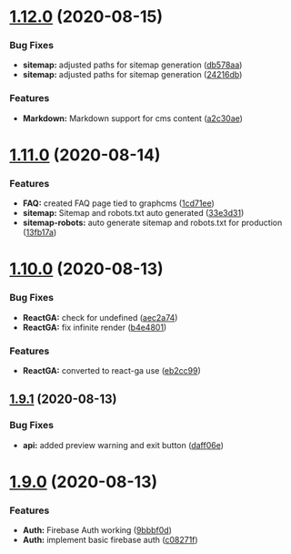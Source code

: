 # [1.12.0](https://github.com/justin-elias/bckstudio-on-zeitnow/compare/v1.11.0...v1.12.0) (2020-08-15)


### Bug Fixes

* **sitemap:** adjusted paths for sitemap generation ([db578aa](https://github.com/justin-elias/bckstudio-on-zeitnow/commit/db578aa1d9816a27413a71d6cd77b91a3a7e2a37))
* **sitemap:** adjusted paths for sitemap generation ([24216db](https://github.com/justin-elias/bckstudio-on-zeitnow/commit/24216db401f5a3536235978a15f9f77cf31cce5f))


### Features

* **Markdown:** Markdown support for cms content ([a2c30ae](https://github.com/justin-elias/bckstudio-on-zeitnow/commit/a2c30ae6fff2d53c8db8b0f2207491d82f2758d4))



# [1.11.0](https://github.com/justin-elias/bckstudio-on-zeitnow/compare/v1.10.0...v1.11.0) (2020-08-14)


### Features

* **FAQ:** created FAQ page tied to graphcms ([1cd71ee](https://github.com/justin-elias/bckstudio-on-zeitnow/commit/1cd71ee9dd7818220a7fa903dec47900eaa9ec78))
* **sitemap:** Sitemap and robots.txt auto generated ([33e3d31](https://github.com/justin-elias/bckstudio-on-zeitnow/commit/33e3d31e76525f2215dc13a6a7208dd301ac9c7f))
* **sitemap-robots:** auto generate sitemap and robots.txt for production ([13fb17a](https://github.com/justin-elias/bckstudio-on-zeitnow/commit/13fb17a1d2ce19d360b40ec3a64c4d994b530fff))



# [1.10.0](https://github.com/justin-elias/bckstudio-on-zeitnow/compare/v1.9.1...v1.10.0) (2020-08-13)


### Bug Fixes

* **ReactGA:** check for undefined ([aec2a74](https://github.com/justin-elias/bckstudio-on-zeitnow/commit/aec2a7430636cffd1018f841702473ac702bf2ae))
* **ReactGA:** fix infinite render ([b4e4801](https://github.com/justin-elias/bckstudio-on-zeitnow/commit/b4e48016efb1eb484a792c9baa6014ece1bb4122))


### Features

* **ReactGA:** converted to react-ga use ([eb2cc99](https://github.com/justin-elias/bckstudio-on-zeitnow/commit/eb2cc995aa79c10cc10aa4b26289e324548db01b))



## [1.9.1](https://github.com/justin-elias/bckstudio-on-zeitnow/compare/v1.9.0...v1.9.1) (2020-08-13)


### Bug Fixes

* **api:** added preview warning and exit button ([daff06e](https://github.com/justin-elias/bckstudio-on-zeitnow/commit/daff06e4d9b3290bec89a31eb65f9304baecfeb5))



# [1.9.0](https://github.com/justin-elias/bckstudio-on-zeitnow/compare/v1.8.0...v1.9.0) (2020-08-13)


### Features

* **Auth:** Firebase Auth working ([9bbbf0d](https://github.com/justin-elias/bckstudio-on-zeitnow/commit/9bbbf0d99f548dad40914f6555cff6a94d68262b))
* **Auth:** implement basic firebase auth ([c08271f](https://github.com/justin-elias/bckstudio-on-zeitnow/commit/c08271f5b533c882fbc85f8df0a1a1bae3be80bd))



